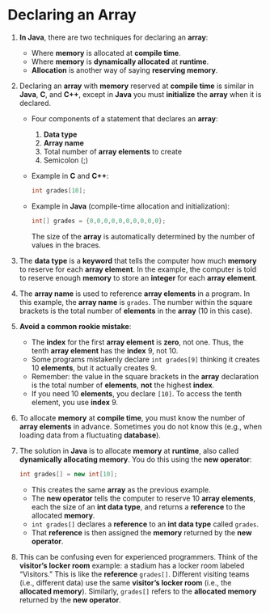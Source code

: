 # **Declaring an Array**

1. **In Java**, there are two techniques for declaring an **array**:
   - Where **memory** is allocated at **compile time**.  
   - Where **memory** is **dynamically allocated** at **runtime**.  
   - **Allocation** is another way of saying **reserving memory**.

2. Declaring an **array** with **memory** reserved at **compile time** is similar in **Java**, **C**, and **C++**, except in **Java** you must **initialize** the **array** when it is declared.  
   - Four components of a statement that declares an **array**:  
     1. **Data type**  
     2. **Array name**  
     3. Total number of **array elements** to create  
     4. Semicolon (;)
   
   - Example in **C** and **C++**:  
     ```cpp
     int grades[10];
     ```  
   - Example in **Java** (compile-time allocation and initialization):  
     ```java
     int[] grades = {0,0,0,0,0,0,0,0,0,0};
     ```
     The size of the **array** is automatically determined by the number of values in the braces.

3. The **data type** is a **keyword** that tells the computer how much **memory** to reserve for each **array element**. In the example, the computer is told to reserve enough **memory** to store an **integer** for each **array element**.

4. The **array name** is used to reference **array elements** in a program. In this example, the **array name** is `grades`. The number within the square brackets is the total number of **elements** in the **array** (10 in this case).

5. **Avoid a common rookie mistake**:
   - The **index** for the first **array element** is **zero**, not one. Thus, the tenth **array element** has the **index** 9, not 10.  
   - Some programs mistakenly declare `int grades[9]` thinking it creates 10 **elements**, but it actually creates 9.  
   - Remember: the value in the square brackets in the **array** declaration is the total number of **elements**, **not** the highest **index**.  
   - If you need 10 **elements**, you declare `[10]`. To access the tenth element, you use **index** 9.

6. To allocate **memory** at **compile time**, you must know the number of **array elements** in advance. Sometimes you do not know this (e.g., when loading data from a fluctuating **database**).

7. The solution in **Java** is to allocate **memory** at **runtime**, also called **dynamically allocating memory**. You do this using the **new operator**:
   ```java
   int grades[] = new int[10];
   ```
   - This creates the same **array** as the previous example.  
   - The **new operator** tells the computer to reserve 10 **array elements**, each the size of an **int data type**, and returns a **reference** to the allocated **memory**.  
   - `int grades[]` declares a **reference** to an **int data type** called `grades`.  
   - That **reference** is then assigned the **memory** returned by the **new operator**.

8. This can be confusing even for experienced programmers. Think of the **visitor’s locker room** example: a stadium has a locker room labeled “Visitors.” This is like the **reference** `grades[]`. Different visiting teams (i.e., different data) use the same **visitor’s locker room** (i.e., the **allocated memory**). Similarly, `grades[]` refers to the **allocated memory** returned by the **new operator**.
